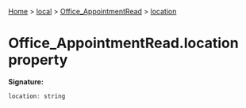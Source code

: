 [Home](./index) &gt; [local](local.md) &gt; [Office\_AppointmentRead](local.office_appointmentread.md) &gt; [location](local.office_appointmentread.location.md)

# Office\_AppointmentRead.location property


**Signature:**
```javascript
location: string
```
